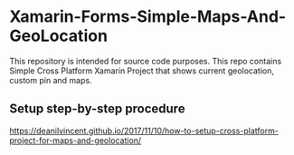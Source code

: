 # Xamarin-Forms-Simple-Maps-And-GeoLocation

This repository is intended for source code purposes. This repo contains Simple Cross Platform Xamarin Project that shows current geolocation, custom pin and maps. 

## Setup step-by-step procedure

https://deanilvincent.github.io/2017/11/10/how-to-setup-cross-platform-project-for-maps-and-geolocation/
